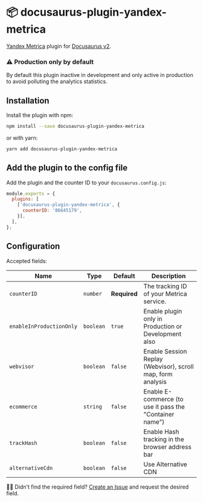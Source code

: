 # 📦 docusaurus-plugin-yandex-metrica

[Yandex Metrica](https://metrika.yandex.ru) plugin for [Docusaurus v2](https://docusaurus.io/).

### ⚠️ Production only by default

By default this plugin inactive in development and only active in production to avoid polluting the analytics statistics.

## Installation

Install the plugin with npm:

```bash
npm install --save docusaurus-plugin-yandex-metrica
```

or with yarn:
```bash
yarn add docusaurus-plugin-yandex-metrica
```

## Add the plugin to the config file

Add the plugin and the counter ID to your `docusaurus.config.js`:

```js
module.exports = {
  plugins: [
    ['docusaurus-plugin-yandex-metrica', {
      counterID: '86645179',
    }],
  ],
};
```

## Configuration

Accepted fields:

<small>

| Name | Type | Default | Description |
| --- | --- | --- | --- |
| `counterID` | `number` | **Required** | The tracking ID of your Metrica service. |
| `enableInProductionOnly` | `boolean` | `true` | Enable plugin only in Production or Development also |
| `webvisor` | `boolean` | `false` | Enable Session Replay (Webvisor), scroll map, form analysis |
| `ecommerce` | `string` | `false` | Enable E-commerce (to use it pass the "Container name") |
| `trackHash` | `boolean` | `false` | Enable Hash tracking in the browser address bar |
| `alternativeCdn` | `boolean` | `false` | Use Alternative CDN |

</small>

🤷‍♂️ Didn't find the required field? [Create an Issue](https://github.com/sgromkov/docusaurus-plugin-yandex-metrica/issues/new) and request the desired field.
